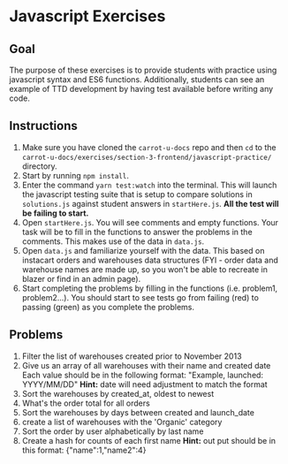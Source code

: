 # Javascript Exercises

## Goal
The purpose of these exercises is to provide students with practice using javascript
syntax and ES6 functions. Additionally, students can see an example of TTD development
by having test available before writing any code.

## Instructions
1. Make sure you have cloned the `carrot-u-docs` repo and then `cd` to the `carrot-u-docs/exercises/section-3-frontend/javascript-practice/` directory.
2. Start by running `npm install`.
3. Enter the command `yarn test:watch` into the terminal. This will launch the
javascript testing suite that is setup to compare solutions in `solutions.js`
against student answers in `startHere.js`. **All the test will be failing to start.**
4. Open `startHere.js`. You will see comments and empty functions. Your task
will be to fill in the functions to answer the problems in the comments. This
makes use of the data in `data.js`.
5. Open `data.js` and familiarize yourself with the data. This based on instacart
orders and warehouses data structures (FYI - order data and warehouse names are made up,
so you won't be able to recreate in blazer or find in an admin page).
6. Start completing the problems by filling in the functions (i.e. problem1, problem2...).
You should start to see tests go from failing (red) to passing (green) as you
complete the problems.

## Problems
1. Filter the list of warehouses created prior to November 2013
2. Give us an array of all warehouses with their name and created date
Each value should be in the following format: "Example, launched: YYYY/MM/DD"
**Hint:** date will need adjustment to match the format
3. Sort the warehouses by created_at, oldest to newest
4. What's the order total for all orders
5. Sort the warehouses by days between created and launch_date
6. create a list of warehouses with the 'Organic' category
7. Sort the order by user alphabetically by last name
8. Create a hash for counts of each first name
**Hint:** out put should be in this format: {"name":1,"name2":4}



